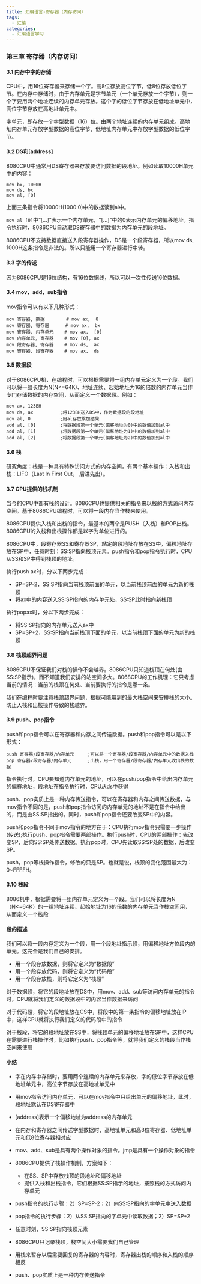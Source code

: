 ```yaml
---
title: 汇编语言-寄存器（内存访问）
tags:
  - 汇编
categories:  
  - 汇编语言学习
---
```


### 第三章 寄存器（内存访问）

#### 3.1 内存中字的存储

CPU中，用16位寄存器来存储一个字。高8位存放高位字节，低8位存放低位字节。在内存中存储时，由于内存单元是字节单元（一个单元存放一个字节），则一个字要用两个地址连续的内存单元存放。这个字的低位字节存放在低地址单元中，高位字节存放在高地址单元中。

字单元，即存放一个字型数据（16）位。由两个地址连续的内存单元组成。高地址内存单元存放字型数据的高位字节，低地址内存单元中存放字型数据的低位字节。

#### 3.2 DS和[address]

8080CPU中通常用DS寄存器来存放要访问数据的段地址。例如读取10000H单元中的内容：

```
mov bx, 1000H
mov ds, bx
mov al, [0]
```

上面三条指令将10000H(1000:0)中的数据读到al中。

`mov al [0]`中“[...]”表示一个内存单元，"[...]"中的0表示内存单元的偏移地址。指令执行时，8086CPU自动取DS寄存器中的数据为内存单元的段地址。

8086CPU不支持数据直接送入段寄存器操作，DS是一个段寄存器，所以mov ds, 1000H这条指令是非法的。所以只能用一个寄存器进行中转。

#### 3.3 字的传送

因为8086CPU是16位结构，有16位数据线，所以可以一次性传送16位数据。

#### 3.4 mov、add、sub指令

mov指令可以有以下几种形式：

```
mov 寄存器, 数据        # mov ax,  8
mov 寄存器, 寄存器      # mov ax,  bx
mov 寄存器, 内存单元    # mov ax,  [0]
mov 内存单元, 寄存器    # mov [0], ax
mov 段寄存器, 寄存器    # mov ds,  ax
mov 寄存器, 段寄存器    # mov ax,  ds
```

#### 3.5 数据段

对于8086CPU机，在编程时，可以根据需要将一组内存单元定义为一个段。我们可以将一组长度为N(N<=64K)、地址连续、起始地址为16的倍数的内存单元当作专门存储数据的内存空间，从而定义一个数据段。例如：

```assembly
mov ax, 123BH
mov ds, ax          ;将123BH送入DS中，作为数据段的段地址
mov al, 0           ;用al存放累加结果
add al, [0]         ;将数据段第一个单元(偏移地址为0)中的数值加到al中
add al, [1]         ;将数据段第一个单元(偏移地址为1)中的数值加到al中
add al, [2]         ;将数据段第一个单元(偏移地址为2)中的数值加到al中
```

#### 3.6 栈

研究角度：栈是一种具有特殊访问方式的内存空间，有两个基本操作：入栈和出栈：LIFO（Last In First Out， 后进先出）。

#### 3.7 CPU提供的栈机制

当今的CPU中都有栈的设计。8086CPU也提供相关的指令来以栈的方式访问内存空间。基于8086CPU编程时，可以将一段内存当作栈来使用。

8086CPU提供入栈和出栈的指令，最基本的两个是PUSH（入栈）和POP出栈。8086CPU的入栈和出栈操作都是以字为单位进行的。

8086CPU中，段寄存器SS和寄存器SP，站定的段地址存放在SS中，偏移地址存放在SP中，任意时刻：SS:SP指向栈顶元素。push指令和pop指令执行时，CPU从SS和SP中得到栈顶的地址。

执行push ax时，分以下两步完成：

* SP=SP-2，SS:SP指向当前栈顶前面的单元，以当前栈顶前面的单元为新的栈顶
* 将ax中的内容送入SS:SP指向的内存单元处，SS:SP此时指向新栈顶

执行popax时，分以下两步完成：

* 将SS:SP指向的内存单元送入ax中
* SP=SP+2，SS:SP指向当前栈顶下面的单元，以当前栈顶下面的单元为新的栈顶

#### 3.8 栈顶超界问题

8086CPU不保证我们对栈的操作不会越界。8086CPU只知道栈顶在何处(由SS:SP指示)，而不知道我们安排的站空间多大。8068CPU的工作机理：它只考虑当前的情况：当前的栈顶在何处、当前要执行的指令是哪一条。

我们在编程时要注意栈顶超界问题，根据可能用到的最大栈空间来安排栈的大小。防止入栈和出栈操作导致的栈越界。

#### 3.9 push、pop指令

push和pop指令可以在寄存器和内存之间传送数据。push和pop指令可以是以下形式：

```
push 寄存器/段寄存器/内存单元     ;可以将一个寄存器/段寄存器/内存单元中的数据入栈
pop 寄存器/段寄存器/内存单元      ;出栈，用一个寄存器/段寄存器/内存单元收出栈的数据
```
指令执行时，CPU要知道内存单元的地址，可以在push/pop指令中给出内存单元的偏移地址，段地址在指令执行时，CPU从ds中获得

push、pop实质上是一种内存传送指令，可以在寄存器和内存之间传送数据，与mov指令不同的是，push和pop指令访问的内存单元的地址不是在指令中给出的，而是由SS:SP指出的。同时，push和pop指令还要改变SP中的内容。

push和pop指令不同于mov指令的地方在于：CPU执行mov指令只需要一步操作(传送);执行push、pop指令需要两部操作。执行push时，CPU的两部操作：先改变SP，后向SS:SP处传送数据。执行pop时，CPU先读取SS:SP处的数据，后改变SP。

push，pop等栈操作指令，修改的只是SP。也就是说，栈顶的变化范围最大为：0~FFFFH。

#### 3.10 栈段

8086机中，根据需要将一组内存单元定义为一个段。我们可以将长度为N（N<=64K）的一组地址连续、起始地址为16的倍数的内存单元当作栈空间用，从而定义一个栈段

#### 段的描述

我们可以将一段内存定义为一个段，用一个段地址指示段，用偏移地址方位段内的单元。这完全是我们自己的安排。

* 用一个段存放数据，则将它定义为“数据段”
* 用一个段存放代码，则将它定义为“代码段”
* 用一个段存放栈，则将它定义为“栈段”

对于数据段，将它的段地址放在DS中，用mov、add、sub等访问内存单元的指令时，CPU就将我们定义的数据段中的内容当作数据来访问

对于代码段，将它的段地址放在CS中，将段中的第一条指令的偏移地址放在IP中，这样CPU就将执行我们定义的代码段中的指令

对于栈段，将它的段地址放在SS中，将栈顶单元的偏移地址放在SP中，这样CPU在需要进行栈操作时，比如执行push、pop指令等，就将我们定义的栈段当作栈空间来使用




#### 小结

* 字在内存中存储时，要用两个连续的内存单元来存放，字的低位字节存放在低地址单元中，高位字节存放在高地址单元中
* 用mov指令访问内存单元，可以在mov指令中只给出单元的偏移地址，此时，段地址默认在DS寄存器中
* [address]表示一个偏移地址为address的内存单元
* 在内存和寄存器之间传送字型数据时，高地址单元和高8位寄存器、低地址单元和低8位寄存器相对应
* mov、add、sub是具有两个操作对象的指令。jmp是具有一个操作对象的指令

* 8086CPU提供了栈操作机制，方案如下：
    * 在SS、SP中存放栈顶的段地址和偏移地址
    * 提供入栈和出栈指令，它们根据SS:SP指示的地址，按照栈的方式访问内存单元
* push指令的执行步骤：2）SP=SP-2；2）向SS:SP指向的字单元中送入数据
* pop指令的执行步骤：2）从SS:SP指向的字单元中读取数据；2）SP=SP+2
* 任意时刻，SS:SP指向栈顶元素
* 8086CPU只记录栈顶，栈空间大小需要我们自己管理
* 用栈来暂存以后需要回复的寄存器的内容时，寄存器出栈的顺序和入栈的顺序相反
* push、pop实质上是一种内存传送指令